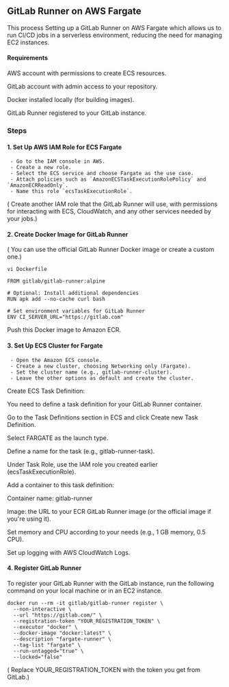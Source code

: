 ## GitLab Runner on AWS Fargate

This process Setting up a GitLab Runner on AWS Fargate which allows us to run CI/CD jobs in a serverless environment, reducing the need for managing EC2 instances.


#### Requirements


AWS account with permissions to create ECS resources.

GitLab account with admin access to your repository.

Docker installed locally (for building images).

GitLab Runner registered to your GitLab instance.


### Steps


#### 1. Set Up AWS IAM Role for ECS Fargate

     - Go to the IAM console in AWS.
     - Create a new role.
     - Select the ECS service and choose Fargate as the use case.
     - Attach policies such as `AmazonECSTaskExecutionRolePolicy` and `AmazonECRReadOnly`.
     - Name this role `ecsTaskExecutionRole`.


( Create another IAM role that the GitLab Runner will use, with permissions for interacting with ECS, CloudWatch, and any other services needed by your jobs.)

#### 2. Create Docker Image for GitLab Runner
   
( You can use the official GitLab Runner Docker image or create a custom one.)


`vi Dockerfile`

```
FROM gitlab/gitlab-runner:alpine

# Optional: Install additional dependencies
RUN apk add --no-cache curl bash

# Set environment variables for GitLab Runner
ENV CI_SERVER_URL="https://gitlab.com"
```


Push this Docker image to Amazon ECR.


#### 3. Set Up ECS Cluster for Fargate

     - Open the Amazon ECS console.
     - Create a new cluster, choosing Networking only (Fargate).
     - Set the cluster name (e.g., gitlab-runner-cluster).
     - Leave the other options as default and create the cluster.

Create ECS Task Definition:

You need to define a task definition for your GitLab Runner container.

Go to the Task Definitions section in ECS and click Create new Task Definition.

Select FARGATE as the launch type.

Define a name for the task (e.g., gitlab-runner-task).

Under Task Role, use the IAM role you created earlier (ecsTaskExecutionRole).

Add a container to this task definition:

Container name: gitlab-runner

Image: the URL to your ECR GitLab Runner image (or the official image if you're using it).

Set memory and CPU according to your needs (e.g., 1 GB memory, 0.5 CPU).

Set up logging with AWS CloudWatch Logs.
     
     
#### 4. Register GitLab Runner

To register your GitLab Runner with the GitLab instance, run the following command on your local machine or in an EC2 instance.

```
docker run --rm -it gitlab/gitlab-runner register \
  --non-interactive \
  --url "https://gitlab.com/" \
  --registration-token "YOUR_REGISTRATION_TOKEN" \
  --executor "docker" \
  --docker-image "docker:latest" \
  --description "fargate-runner" \
  --tag-list "fargate" \
  --run-untagged="true" \
  --locked="false"
```

( Replace YOUR_REGISTRATION_TOKEN with the token you get from GitLab.)









